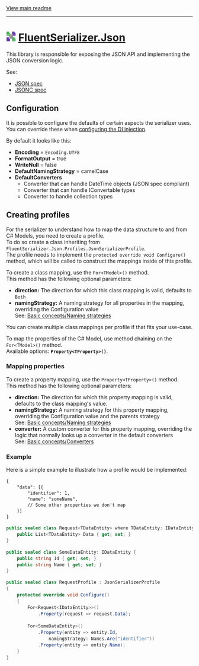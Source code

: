 ﻿[//]: # (Header)

<a href="https://github.com/Marvin-Brouwer/FluentSerializer#readme">
	View main readme
</a><hr/>
<h1>
	<img alt="icon" width="26" height="26"
		src="https://github.com/Marvin-Brouwer/FluentSerializer/raw/main/doc/logo/Logo.json.optimized.svg" />
	<a href="https://github.com/Marvin-Brouwer/FluentSerializer/blob/main/src/FluentSerializer.Json/Readme.md#readme">
		FluentSerializer.Json
	</a>
</h1>

[//]: # (Body)

This library is responsible for exposing the JSON API and implementing the JSON conversion logic.

See: 
- [JSON spec](https://www.json.org/json-en.html)
- [JSONC spec](https://code.visualstudio.com/docs/languages/json#_json-with-comments)


## Configuration
[configuring-di]: https://github.com/Marvin-Brouwer/FluentSerializer/blob/main/src/FluentSerializer.Json.DependencyInjection.NetCoreDefault/Readme.md#readme

It is possible to configure the defaults of certain aspects the serializer uses.
You can override these when [configuring the DI injection][configuring-di].

By default it looks like this:

- **Encoding** = `Encoding.UTF8`
- **FormatOutput** = true
- **WriteNull** = false
- **DefaultNamingStrategy** = camelCase
- **DefaultConverters**
  - Converter that can handle DateTime objects (JSON spec compliant)
  - Converter that can handle IConvertable types
  - Converter to handle collection types

## Creating profiles

For the serializer to understand how to map the data structure to and from C# Models, you need to create a profile.  
To do so create a class inheriting from `FluentSerializer.Json.Profiles.JsonSerializerProfile`.  
The profile needs to implement the `protected override void Configure()` method, which will be called to construct the mappings inside of this profile.  
  
To create a class mapping, use the `For<TModel>()` method.  
This method has the following optional parameters:
- **direction:** The direction for which this class mapping is valid, defaults to `Both`
- **namingStrategy:** A naming strategy for all properties in the mapping, overriding the Configuration value  
  See: [Basic concepts/Naming strategies](https://github.com/Marvin-Brouwer/FluentSerializer/blob/main/doc/help/basic-concepts/Naming-strategies.md#readme)  

You can create multiple class mappings per profile if that fits your use-case.
  
To map the properties of the C# Model, use method chaining on the `For<TModel>()` method.  
Available options: **`Property<TProperty>()`**.

### Mapping properties

To create a property mapping, use the `Property<TProperty>()` method.  
This method has the following optional parameters:
- **direction:** The direction for which this property mapping is valid, defaults to the class mapping's value.
- **namingStrategy:** A naming strategy for this property mapping, overriding the Configuration value and the parents strategy  
  See: [Basic concepts/Naming strategies](https://github.com/Marvin-Brouwer/FluentSerializer/blob/main/doc/help/basic-concepts/Naming-strategies.md#readme)  
- **converter:** A custom converter for this property mapping, overriding the logic that normally looks up a converter in the default converters  
  See: [Basic concepts/Converters](https://github.com/Marvin-Brouwer/FluentSerializer/blob/main/doc/help/basic-concepts/Converters.md#readme)  

### Example

Here is a simple example to illustrate how a profile would be implemented:  
```jsonc
{ 
	"data": [{
		"identifier": 1,
		"name": "someName",
		// Some other properties we don't map
	}]
}
```

```csharp
public sealed class Request<TDataEntity> where TDataEntity: IDataEntity {
	public List<TDataEntity> Data { get; set; }
}
```

```csharp
public sealed class SomeDataEntity: IDataEntity {
	public string Id { get; set; }
	public string Name { get; set; }
}
```

```csharp
public sealed class RequestProfile : JsonSerializerProfile
{
	protected override void Configure()
	{
		For<Request<IDataEntity>>()
			.Property(request => request.Data);
		
		For<SomeDataEntity>()
			.Property(entity => entity.Id,
				namingStrategy: Names.Are("identifier"))
			.Property(entity => entity.Name);
	}
}
```